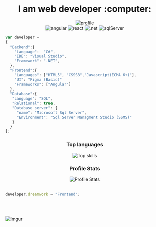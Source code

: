 <div align="center">
  <h1>I am web developer :computer:</h1>
</div>

<div align="center">
  <img src="https://komarev.com/ghpvc/?username=GianLucaFinelli" alt="profile"/>
</div>
<div align="center">
  <img src="https://img.shields.io/badge/Angular%2011-Frontend-red" alt="angular"/>
  <img src="https://img.shields.io/badge/React%20Components-Frontend-9cf" alt="react"/>
  <img src="https://img.shields.io/badge/.NET%20-Framework%20%20%2B%20Core-blueviolet" alt=".net"/>
  <img src="https://img.shields.io/badge/SQL%20Server-Database-success" alt="sqlServer"/>
</div>

```javascript
var developer =
{
  "Backend":{
    "Language":  "C#",
    "IDE": "Visual Studio",
    "Framework": ".NET",
  },
  "Frontend":{
    "Languages": ["HTML5", "CSSS3","Javascript(ECMA 6+)"],
    "UI": "Figma (Basic)"
    "Frameworks": ["Angular"]
  },
  "Database":{
   "Language": "SQL",
   "Relational": true,
   "Database_server": {
     "name": "Microsoft Sql Server",
     "Environment": "Sql Server Managment Studio (SSMS)"
   }
  }
};
```

<div align="center">
  <h3> Top languages</h3>
  <img src="https://github-readme-stats.vercel.app/api/top-langs/?username=GianLucaFinelli&langs_count=10&theme=tokyonight&layout=compact" alt="Top skills" />
</div>
<div align="center">
  <h3> Profile Stats</h3>
  <img src="https://github-readme-stats.vercel.app/api?username=GianLucaFinelli&show_icons=true&theme=synthwave" alt="Profile Stats" />
</div>

<br>

```javascript
developer.dreamwork = "Frontend";
```
<br>
<br>

![Imgur](https://i.imgur.com/dJOIsEf.png)



